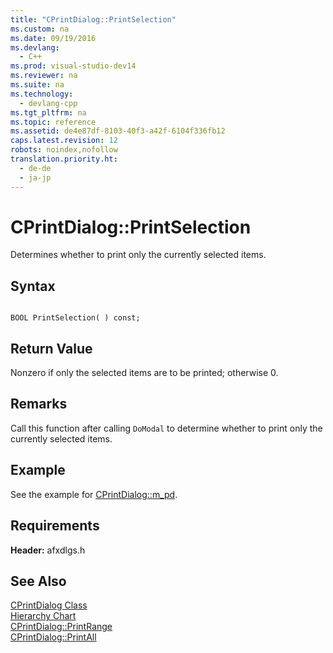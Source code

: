 ```yaml
---
title: "CPrintDialog::PrintSelection"
ms.custom: na
ms.date: 09/19/2016
ms.devlang: 
  - C++
ms.prod: visual-studio-dev14
ms.reviewer: na
ms.suite: na
ms.technology: 
  - devlang-cpp
ms.tgt_pltfrm: na
ms.topic: reference
ms.assetid: de4e87df-8103-40f3-a42f-6104f336fb12
caps.latest.revision: 12
robots: noindex,nofollow
translation.priority.ht: 
  - de-de
  - ja-jp
---
```

# CPrintDialog::PrintSelection
Determines whether to print only the currently selected items.  
  
## Syntax  
  
```  
  
BOOL PrintSelection( ) const;  
```  
  
## Return Value  
 Nonzero if only the selected items are to be printed; otherwise 0.  
  
## Remarks  
 Call this function after calling `DoModal` to determine whether to print only the currently selected items.  
  
## Example  
 See the example for [CPrintDialog::m_pd](../vs140/CPrintDialog--m_pd.md).  
  
## Requirements  
 **Header:** afxdlgs.h  
  
## See Also  
 [CPrintDialog Class](../vs140/CPrintDialog-Class.md)   
 [Hierarchy Chart](../vs140/Hierarchy-Chart.md)   
 [CPrintDialog::PrintRange](../vs140/CPrintDialog--PrintRange.md)   
 [CPrintDialog::PrintAll](../vs140/CPrintDialog--PrintAll.md)